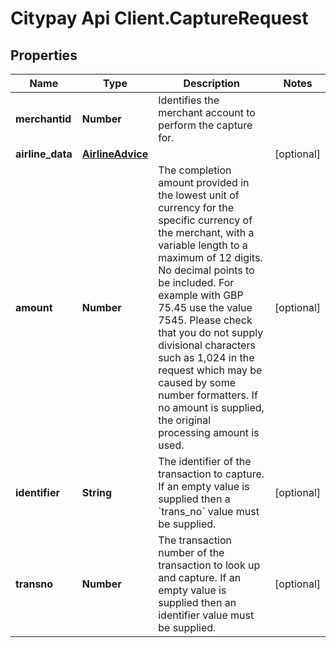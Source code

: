 # Citypay Api Client.CaptureRequest

## Properties

Name | Type | Description | Notes
------------ | ------------- | ------------- | -------------
**merchantid** | **Number** | Identifies the merchant account to perform the capture for. | 
**airline_data** | [**AirlineAdvice**](AirlineAdvice.md) |  | [optional] 
**amount** | **Number** | The completion amount provided in the lowest unit of currency for the specific currency of the merchant, with a variable length to a maximum of 12 digits. No decimal points to be included. For example with GBP 75.45 use the value 7545. Please check that you do not supply divisional characters such as 1,024 in the request which may be caused by some number formatters. If no amount is supplied, the original processing amount is used.  | [optional] 
**identifier** | **String** | The identifier of the transaction to capture. If an empty value is supplied then a &#x60;trans_no&#x60; value must be supplied. | [optional] 
**transno** | **Number** | The transaction number of the transaction to look up and capture. If an empty value is supplied then an identifier value must be supplied. | [optional] 


